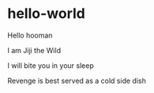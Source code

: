 # hello-world

Hello hooman 

I am Jiji the Wild 

I will bite you in your sleep 

Revenge is best served as a cold side dish

